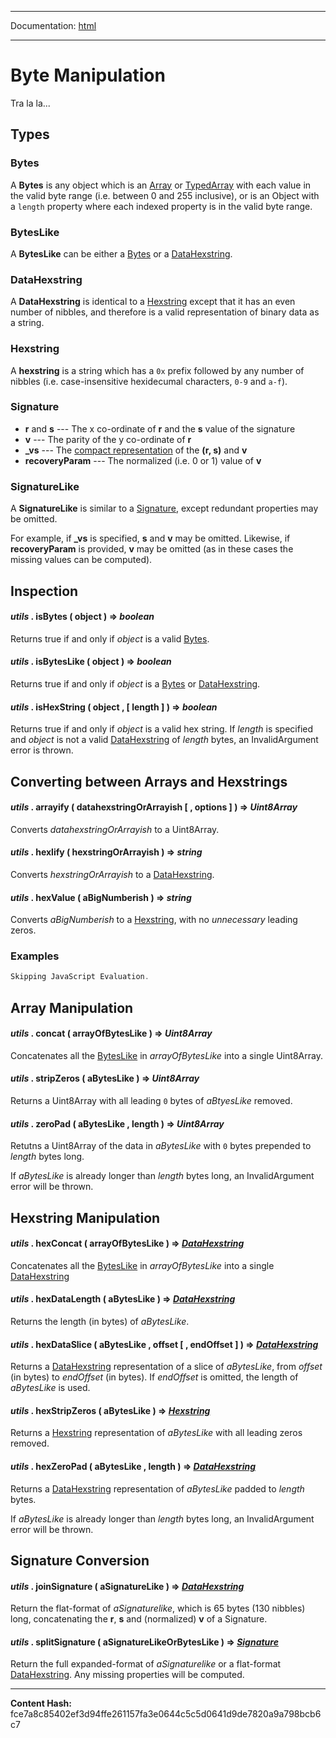 -----

Documentation: [html](https://docs-beta.ethers.io/)

-----


Byte Manipulation
=================


Tra la la...


Types
-----



### Bytes


A **Bytes** is any object which is an
[Array](https://developer.mozilla.org/en-US/docs/Web/JavaScript/Reference/Global_Objects/Array) or
[TypedArray](https://developer.mozilla.org/en-US/docs/Web/JavaScript/Reference/Global_Objects/TypedArray) with
each value in the valid byte range (i.e. between 0 and 255 inclusive),
or is an Object with a `length` property where each indexed property
is in the valid byte range.


### BytesLike


A **BytesLike** can be either a [Bytes](./) or a [DataHexstring](./).


### DataHexstring


A **DataHexstring** is identical to a [Hexstring](./) except that it has
an even number of nibbles, and therefore is a valid representation of
binary data as a string.


### Hexstring


A **hexstring** is a string which has a `0x` prefix followed by any
number of nibbles (i.e. case-insensitive hexidecumal characters, `0-9` and `a-f`).


### Signature




* **r** and **s** --- The x co-ordinate of **r** and the **s** value of the signature
* **v** --- The parity of the y co-ordinate of **r**
* **_vs** --- The [compact representation](https://link_here) of the **(r, s)** and **v**
* **recoveryParam** --- The normalized (i.e. 0 or 1) value of **v**


### SignatureLike


A **SignatureLike** is similar to a [Signature](./), except redundant properties
may be omitted.

For example, if **_vs** is specified, **s** and **v** may be omitted. Likewise,
if **recoveryParam** is provided, **v** may be omitted (as in these cases the
missing values can be computed).


Inspection
----------



#### *utils* . **isBytes** ( object )  **=>** *boolean*

Returns true if and only if *object* is a valid [Bytes](./).




#### *utils* . **isBytesLike** ( object )  **=>** *boolean*

Returns true if and only if *object* is a [Bytes](./) or [DataHexstring](./).




#### *utils* . **isHexString** ( object ,  [ length ]  )  **=>** *boolean*

Returns true if and only if *object* is a valid hex string.
If *length* is specified and *object* is not a valid [DataHexstring](./) of
*length* bytes, an InvalidArgument error is thrown.




Converting between Arrays and Hexstrings
----------------------------------------



#### *utils* . **arrayify** ( datahexstringOrArrayish [  , options ]  )  **=>** *Uint8Array*

Converts *datahexstringOrArrayish* to a Uint8Array.




#### *utils* . **hexlify** ( hexstringOrArrayish )  **=>** *string*

Converts *hexstringOrArrayish* to a [DataHexstring](./).




#### *utils* . **hexValue** ( aBigNumberish )  **=>** *string*

Converts *aBigNumberish* to a [Hexstring](./), with no *unnecessary* leading
zeros.




### Examples



```javascript
Skipping JavaScript Evaluation.
```



Array Manipulation
------------------



#### *utils* . **concat** ( arrayOfBytesLike )  **=>** *Uint8Array*

Concatenates all the [BytesLike](./) in *arrayOfBytesLike* into a single Uint8Array.




#### *utils* . **stripZeros** ( aBytesLike )  **=>** *Uint8Array*

Returns a Uint8Array with all leading `0` bytes of *aBtyesLike* removed.




#### *utils* . **zeroPad** ( aBytesLike , length )  **=>** *Uint8Array*

Retutns a Uint8Array of the data in *aBytesLike* with `0` bytes prepended to
*length* bytes long.

If *aBytesLike* is already longer than *length* bytes long, an InvalidArgument
error will be thrown.




Hexstring Manipulation
----------------------



#### *utils* . **hexConcat** ( arrayOfBytesLike )  **=>** *[DataHexstring](./)*

Concatenates all the [BytesLike](./) in *arrayOfBytesLike* into a single [DataHexstring](./)




#### *utils* . **hexDataLength** ( aBytesLike )  **=>** *[DataHexstring](./)*

Returns the length (in bytes) of *aBytesLike*.




#### *utils* . **hexDataSlice** ( aBytesLike , offset [  , endOffset ]  )  **=>** *[DataHexstring](./)*

Returns a [DataHexstring](./) representation of a slice of *aBytesLike*, from
*offset* (in bytes) to *endOffset* (in bytes). If *endOffset* is
omitted, the length of *aBytesLike* is used.




#### *utils* . **hexStripZeros** ( aBytesLike )  **=>** *[Hexstring](./)*

Returns a [Hexstring](./) representation of *aBytesLike* with all
leading zeros removed.




#### *utils* . **hexZeroPad** ( aBytesLike , length )  **=>** *[DataHexstring](./)*

Returns a [DataHexstring](./) representation of *aBytesLike* padded to *length* bytes.

If *aBytesLike* is already longer than *length* bytes long, an InvalidArgument
error will be thrown.




Signature Conversion
--------------------



#### *utils* . **joinSignature** ( aSignatureLike )  **=>** *[DataHexstring](./)*

Return the flat-format of *aSignaturelike*, which is 65 bytes (130 nibbles)
long, concatenating the **r**, **s** and (normalized) **v** of a Signature.




#### *utils* . **splitSignature** ( aSignatureLikeOrBytesLike )  **=>** *[Signature](./)*

Return the full expanded-format of *aSignaturelike* or a flat-format [DataHexstring](./).
Any missing properties will be computed.





-----
**Content Hash:** fce7a8c85402ef3d94ffe261157fa3e0644c5c5d0641d9de7820a9a798bcb6c7
